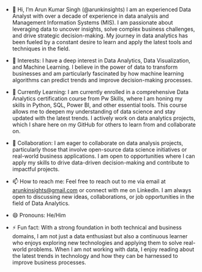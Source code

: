 - 👋 Hi, I’m Arun Kumar Singh (@arunkinsights)
  I am an experienced Data Analyst with over a decade of experience in data analysis and Management Information Systems (MIS).
  I am passionate about leveraging data to uncover insights, solve complex business challenges, and drive strategic decision-making.
  My journey in data analytics has been fueled by a constant desire to learn and apply the latest tools and techniques in the field.

- 👀   Interests: I have a deep interest in Data Analytics, Data Visualization, and Machine Learning.
  I believe in the power of data to transform businesses and am particularly fascinated by how machine learning algorithms can predict trends and improve decision-making processes.
- 🌱 Currently Learning: I am currently enrolled in a comprehensive Data Analytics certification course from Pw Skills, where I am honing my skills in Python, SQL, Power BI, and other essential tools.
  This course allows me to deepen my understanding of data science and stay updated with the latest trends.
  I actively work on data analytics projects, which I share here on my GitHub for others to learn from and collaborate on.
- 💞️ Collaboration: I am eager to collaborate on data analysis projects, particularly those that involve open-source data science initiatives or real-world business applications.
  I am open to opportunities where I can apply my skills to drive data-driven decision-making and contribute to impactful projects.
- 📫 How to reach me: Feel free to reach out to me via email at arunkinsights@gmail.com or connect with me on LinkedIn.
  I am always open to discussing new ideas, collaborations, or job opportunities in the field of Data Analytics.
- 😄 Pronouns: He/Him
- ⚡ Fun fact: With a strong foundation in both technical and business domains, I am not just a data enthusiast but also a continuous learner who enjoys exploring new technologies and applying them to solve real-world problems.
  When I am not working with data, I enjoy reading about the latest trends in technology and how they can be harnessed to improve business processes.
